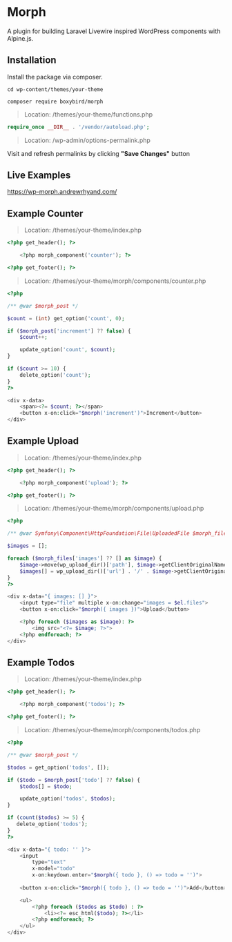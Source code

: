 # Morph

A plugin for building Laravel Livewire inspired WordPress components with Alpine.js.

## Installation

Install the package via composer.

```
cd wp-content/themes/your-theme
```

```
composer require boxybird/morph
```
> Location: /themes/your-theme/functions.php

```php
require_once __DIR__ . '/vendor/autoload.php';
```
> Location: /wp-admin/options-permalink.php

Visit and refresh permalinks by clicking **"Save Changes"** button

## Live Examples

https://wp-morph.andrewrhyand.com/

## Example Counter

> Location: /themes/your-theme/index.php

```php
<?php get_header(); ?>

    <?php morph_component('counter'); ?>

<?php get_footer(); ?>
```

> Location: /themes/your-theme/morph/components/counter.php

```php
<?php

/** @var $morph_post */

$count = (int) get_option('count', 0);

if ($morph_post['increment'] ?? false) {
    $count++;

    update_option('count', $count);
}

if ($count >= 10) {
    delete_option('count');   
}
?>

<div x-data>
    <span><?= $count; ?></span>
    <button x-on:click="$morph('increment')">Increment</button>
</div>
```

## Example Upload

> Location: /themes/your-theme/index.php

```php
<?php get_header(); ?>

    <?php morph_component('upload'); ?>

<?php get_footer(); ?>
```

> Location: /themes/your-theme/morph/components/upload.php

```php
<?php

/** @var Symfony\Component\HttpFoundation\File\UploadedFile $morph_files */

$images = [];

foreach ($morph_files['images'] ?? [] as $image) {
    $image->move(wp_upload_dir()['path'], $image->getClientOriginalName());
    $images[] = wp_upload_dir()['url'] . '/' . $image->getClientOriginalName();
}
?>

<div x-data="{ images: [] }">
    <input type="file" multiple x-on:change="images = $el.files">        
    <button x-on:click="$morph({ images })">Upload</button>

    <?php foreach ($images as $image): ?>
        <img src="<?= $image; ?>">
    <?php endforeach; ?>
</div>
```

## Example Todos

> Location: /themes/your-theme/index.php

```php
<?php get_header(); ?>

    <?php morph_component('todos'); ?>

<?php get_footer(); ?>
```

> Location: /themes/your-theme/morph/components/todos.php

```php
<?php

/** @var $morph_post */

$todos = get_option('todos', []);

if ($todo = $morph_post['todo'] ?? false) {
    $todos[] = $todo;

    update_option('todos', $todos);
}

if (count($todos) >= 5) {
   delete_option('todos');   
}
?>

<div x-data="{ todo: '' }">
    <input  
        type="text" 
        x-model="todo" 
        x-on:keydown.enter="$morph({ todo }, () => todo = '')">
        
    <button x-on:click="$morph({ todo }, () => todo = '')">Add</button>

    <ul>
        <?php foreach ($todos as $todo) : ?>
            <li><?= esc_html($todo); ?></li>
        <?php endforeach; ?>
    </ul>
</div>
```
